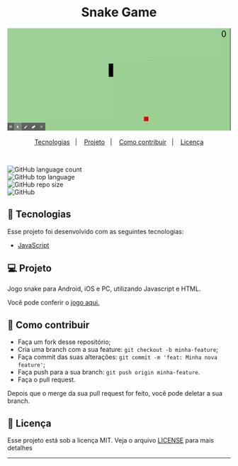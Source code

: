 <h1 align="center">
    Snake Game
</h1>

<p align="center">
    <img src="https://github.com/DanielBGC/snake-game/blob/master/game-preview.gif">
</p>
   
<p align="center">
  <a href="#-tecnologias">Tecnologias</a>&nbsp;&nbsp;&nbsp;|&nbsp;&nbsp;&nbsp;
  <a href="#-projeto">Projeto</a>&nbsp;&nbsp;&nbsp;|&nbsp;&nbsp;&nbsp;
  <a href="#-como-contribuir">Como contribuir</a>&nbsp;&nbsp;&nbsp;|&nbsp;&nbsp;&nbsp;
  <a href="#memo-licença">Licença</a>
</p>

<br>

![GitHub language count](https://img.shields.io/github/languages/count/danielbgc/snake-game)
<br>
![GitHub top language](https://img.shields.io/github/languages/top/danielbgc/snake-game)
<br>
![GitHub repo size](https://img.shields.io/github/repo-size/danielbgc/snake-game)
<br>
![GitHub](https://img.shields.io/github/license/danielbgc/snake-game) 
<br>

## 🚀 Tecnologias

Esse projeto foi desenvolvido com as seguintes tecnologias:

- [JavaScript](https://www.w3schools.com/js/default.asp)

## 💻 Projeto

Jogo snake para Android, iOS e PC, utilizando Javascript e HTML.

Você pode conferir o <a href="https://danielbgc.github.io/snake-game/" target="_blank"> jogo aqui. </a> 

## 🤔 Como contribuir

- Faça um fork desse repositório;
- Cria uma branch com a sua feature: `git checkout -b minha-feature`;
- Faça commit das suas alterações: `git commit -m 'feat: Minha nova feature'`;
- Faça push para a sua branch: `git push origin minha-feature`.
- Faça o pull request.

Depois que o merge da sua pull request for feito, você pode deletar a sua branch.

## :memo: Licença

Esse projeto está sob a licença MIT. Veja o arquivo [LICENSE](LICENSE) para mais detalhes

---
